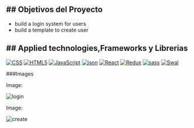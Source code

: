 ## ## Objetivos del Proyecto

  - build a login system for users
  - build a template to create user



 ## ## Applied technologies,Frameworks y Librerias
 <p>
    <a href="#"><img alt="CSS" src="https://img.shields.io/badge/CSS-1572B6.svg?logo=css3&logoColor=white"></a>
    <a href="#"><img alt="HTML5" src="https://img.shields.io/badge/HTML5-E34F26?logo=html5&logoColor=white"></a>
    <a href="#"><img alt="JavaScript" src="https://img.shields.io/badge/JavaScript-F7DF1E.svg?logo=javascript&logoColor=black"></a>
    <a href="#"><img alt="json" src="https://img.shields.io/badge/json-43853D.svg?logo=json&logoColor=white"></a>
    <a href="#"><img alt="React" src="https://img.shields.io/badge/React-20232a.svg?logo=react&logoColor=%2361DAFB"></a>
    <a href="#"><img alt="Redux" src="https://img.shields.io/badge/Redux-593D88?logo=redux&logoColor=white"></a>
    <a href="#"><img alt="sass" src="https://img.shields.io/badge/sass-593D88?logo=sass&logoColor=white"></a>
    <a href="#"><img alt="Swal" src="https://img.shields.io/badge/Swal-593D88?logo=Swal&logoColor=white"></a>
  

</p>
 ###Images

Image:

![login](https://user-images.githubusercontent.com/101751073/195706789-9c12e8f1-abdb-47be-9be5-b866aad67f15.jpg)


 
 Image:

![create](https://user-images.githubusercontent.com/101751073/195706798-98e4cb90-b4ad-4680-b1df-eabfed8d70b9.jpg)

